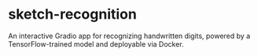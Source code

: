 # sketch-recognition
An interactive Gradio app for recognizing handwritten digits, powered by a TensorFlow-trained model and deployable via Docker.
